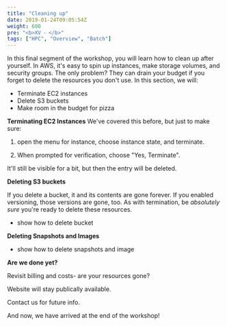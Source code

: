 ```yaml
---
title: "Cleaning up"
date: 2019-01-24T09:05:54Z
weight: 600 
pre: "<b>XV ⁃ </b>"
tags: ["HPC", "Overview", "Batch"]
---
```


In this final segment of the workshop, you will learn how to clean up after yourself. In AWS, it's easy to spin up instances, make storage volumes, and security groups. The only problem? They can drain your budget if you forget to delete the resources you don't use. In this section, we will:

-   Terminate EC2 instances
-	Delete S3 buckets
-	Make room in the budget for pizza

**Terminating EC2 Instances**
We've covered this before, but just to make sure:

1.  open the menu for instance, choose instance state, and terminate.

2.  When prompted for verification, choose "Yes, Terminate".

It'll still be visible for a bit, but then the entry will be deleted.

**Deleting S3 buckets**

If you delete a bucket, it and its contents are gone forever. If you enabled versioning, those versions are gone, too. As with termination, be *absolutely sure* you're ready to delete these resources.

-  show how to delete bucket

**Deleting Snapshots and Images**

- show how to delete snapshots and image

**Are we done yet?**

Revisit billing and costs- are your resources gone?

Website will stay publically available.

Contact us for future info.

And now, we have arrived at the end of the workshop!
